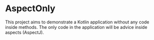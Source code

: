 # AspectOnly

This project aims to demonstrate a Kotlin application without any code inside methods. The only code in the application will be advice inside aspects (AspectJ).
